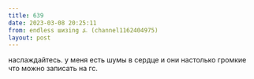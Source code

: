 ```yaml
---
title: 639
date: 2023-03-08 20:25:11
from: endless шизing ⍼ (channel1162404975)
layout: post
---
```


наслаждайтесь. у меня есть шумы в сердце и они настолько громкие что можно записать на гс.
